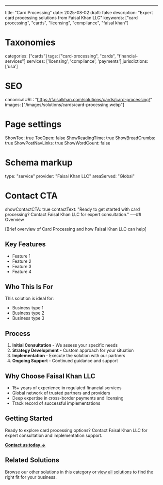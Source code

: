 ---
title: "Card Processing"
date: 2025-08-02
draft: false
description: "Expert card processing solutions from Faisal Khan LLC"
keywords: ["card processing", "cards", "licensing", "compliance", "faisal khan"]

# Taxonomies
categories: ["cards"]
tags: ["card-processing", "cards", "financial-services"]
services: ['licensing', 'compliance', 'payments']
jurisdictions: ['usa']

# SEO
canonicalURL: "https://faisalkhan.com/solutions/cards/card-processing/"
images: ["/images/solutions/cards/card-processing.webp"]

# Page settings
ShowToc: true
TocOpen: false
ShowReadingTime: true
ShowBreadCrumbs: true
ShowPostNavLinks: true
ShowWordCount: false

# Schema markup
type: "service"
provider: "Faisal Khan LLC"
areaServed: "Global"

# Contact CTA
showContactCTA: true
contactText: "Ready to get started with card processing? Contact Faisal Khan LLC for expert consultation."
---## Overview

[Brief overview of Card Processing and how Faisal Khan LLC can help]

## Key Features

- Feature 1
- Feature 2  
- Feature 3
- Feature 4

## Who This Is For

This solution is ideal for:

- Business type 1
- Business type 2
- Business type 3

## Process

1. **Initial Consultation** - We assess your specific needs
2. **Strategy Development** - Custom approach for your situation  
3. **Implementation** - Execute the solution with our partners
4. **Ongoing Support** - Continued guidance and support

## Why Choose Faisal Khan LLC

- 15+ years of experience in regulated financial services
- Global network of trusted partners and providers
- Deep expertise in cross-border payments and licensing
- Track record of successful implementations

## Getting Started

Ready to explore card processing options? Contact Faisal Khan LLC for expert consultation and implementation support.

**[Contact us today →](mailto:contact@faisalkhan.com)**

## Related Solutions

Browse our other solutions in this category or [view all solutions](/solutions/) to find the right fit for your business.

